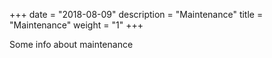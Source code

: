 +++
date = "2018-08-09"
description = "Maintenance"
title = "Maintenance"
weight = "1"
+++

Some info about maintenance
